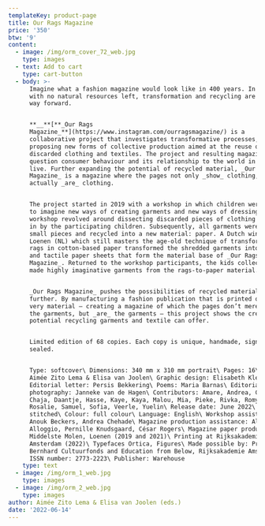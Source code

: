 ```yaml
---
templateKey: product-page
title: Our Rags Magazine
price: '350'
btw: '9'
content:
  - image: /img/orm_cover_72_web.jpg
    type: images
  - text: Add to cart
    type: cart-button
  - body: >-
      Imagine what a fashion magazine would look like in 400 years. In a world
      with no natural resources left, transformation and recycling are the only
      way forward.


      **__**[**_Our Rags
      Magazine_**](https://www.instagram.com/ourragsmagazine/) is a
      collaborative project that investigates transformative processes,
      proposing new forms of collective production aimed at the reuse of
      discarded clothing and textiles. The project and resulting magazine
      question consumer behaviour and its relationship to the world in which we
      live. Further expanding the potential of recycled material, _Our Rags
      Magazine_ is a magazine where the pages not only _show_ clothing, but
      actually _are_ clothing.


      The project started in 2019 with a workshop in which children were invited
      to imagine new ways of creating garments and new ways of dressing. The
      workshop revolved around dissecting discarded pieces of clothing brought
      in by the participating children. Subsequently, all garments were cut into
      small pieces and recycled into a new material: paper. A Dutch windmill in
      Loenen (NL) which still masters the age-old technique of transforming old
      rags in cotton-based paper transformed the shredded garments into coarse
      and tactile paper sheets that form the material base of _Our Rags
      Magazine_. Returned to the workshop participants, the kids collectively
      made highly imaginative garments from the rags-to-paper material.


      _Our Rags Magazine_ pushes the possibilities of recycled material even
      further. By manufacturing a fashion publication that is printed on this
      very material – creating a magazine of which the pages don’t merely _show_
      the garments, but _are_ the garments – this project shows the creative
      potential recycling garments and textile can offer. 


      Limited edition of 68 copies. Each copy is unique, handmade, signed and
      sealed. 


      Type: softcover\ Dimensions: 340 mm x 310 mm portrait\ Pages: 16\ Editors:
      Aimée Zito Lema & Elisa van Joolen\ Graphic design: Elisabeth Klement\
      Editorial letter: Persis Bekkering\ Poems: Maria Barnas\ Editorial
      photography: Janneke van de Hagen\ Contributors: Amare, Andrea, Catoo,
      Chaja, Daantje, Hasse, Kaye, Kaya, Malou, Mia, Pieke, Rivka, Romy,
      Rosalie, Samuel, Sofia, Veerle, Yuelin\ Release date: June 2022\ Binding:
      stitched\ Colour: full colour\ Language: English\ Workshop assistance:
      Anouk Beckers, Andrea Chehade\ Magazine production assistance: Alice
      Alloggio, Pernille Knudsgaard, César Rogers\ Magazine paper produced at
      Middelste Molen, Loenen (2019 and 2021)\ Printing at Rijksakademie
      Amsterdam (2022)\ Typefaces Ortica, Figures\ Made possible by: Prins
      Bernhard Cultuurfonds and Education from Below, Rijksakademie Amsterdam\
      ISSN number: 2773-2223\ Publisher: Warehouse
    type: text
  - image: /img/orm_1_web.jpg
    type: images
  - image: /img/orm_2_web.jpg
    type: images
author: Aimée Zito Lema & Elisa van Joolen (eds.)
date: '2022-06-14'
---
```


